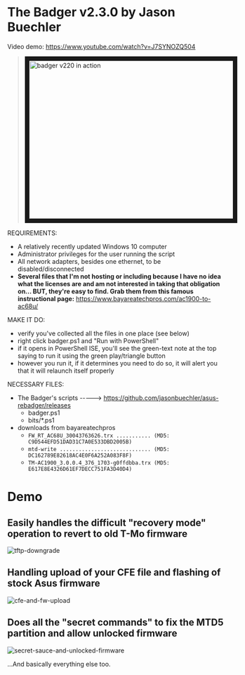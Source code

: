 # The Badger v2.3.0 by Jason Buechler

Video demo: https://www.youtube.com/watch?v=J7SYNOZQ504
> <a href="http://www.youtube.com/watch?feature=player_embedded&v=J7SYNOZQ504" target="_blank"><img src="https://github.com/jasonbuechler/asus-rebadger/blob/master/github_resources/youtube-thumb.png?raw=true" alt="badger v220 in action" width="480" height="360" border="10" /></a>



REQUIREMENTS:
* A relatively recently updated Windows 10 computer
* Administrator privileges for the user running the script
* All network adapters, besides one ethernet, to be disabled/disconnected
* __Several files that I'm not hosting or including because I have no idea what the licenses are and am not interested in taking that obligation on... BUT, they're easy to find. Grab them from this famous instructional page:__ https://www.bayareatechpros.com/ac1900-to-ac68u/

MAKE IT DO:
* verify you've collected all the files in one place (see below)
* right click badger.ps1 and "Run with PowerShell"
* if it opens in PowerShell ISE, you'll see the green-text note at the top saying to run it using the green play/triangle button
* however you run it, if it determines you need to do so, it will alert you that it will relaunch itself properly 
 
NECESSARY FILES: 
* The Badger's scripts -----> https://github.com/jasonbuechler/asus-rebadger/releases
  * badger.ps1 
  * bits/*.ps1 
* downloads from bayareatechpros
  * ``FW_RT_AC68U_30043763626.trx ........... (MD5: C9D544EFD51DAD31C7A0E533DBD2005B)`` 
  * ``mtd-write ............................. (MD5: DC162789E82618AC4E0F6A252A083F8F)`` 
  * ``TM-AC1900_3.0.0.4_376_1703-g0ffdbba.trx (MD5: E617E8E4326D61EF7DECC751FA3D40D4)`` 


# Demo

## Easily handles the difficult "recovery mode" operation to revert to old T-Mo firmware
![tftp-downgrade](https://github.com/jasonbuechler/asus-rebadger/blob/master/github_resources/badger220-tftp-downgrade.gif?raw=true)

## Handling upload of your CFE file and flashing of stock Asus firmware
![cfe-and-fw-upload](https://github.com/jasonbuechler/asus-rebadger/blob/master/github_resources/badger220-cfe-and-fw-upload.gif?raw=true)

## Does all the "secret commands" to fix the MTD5 partition and allow unlocked firmware
![secret-sauce-and-unlocked-firmware](https://github.com/jasonbuechler/asus-rebadger/blob/master/github_resources/badger220-secret-sauce-and-unlocked-firmware.gif?raw=true)

...And basically everything else too.
